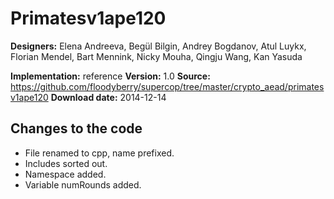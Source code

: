 # Primatesv1ape120

**Designers:** Elena Andreeva, Begül Bilgin, Andrey Bogdanov, Atul Luykx, Florian Mendel, Bart Mennink, Nicky Mouha, Qingju Wang, Kan Yasuda

**Implementation:** reference
**Version:** 1.0
**Source:** https://github.com/floodyberry/supercop/tree/master/crypto_aead/primatesv1ape120
**Download date:** 2014-12-14

## Changes to the code

* File renamed to cpp, name prefixed.
* Includes sorted out.
* Namespace added.
* Variable numRounds added.
